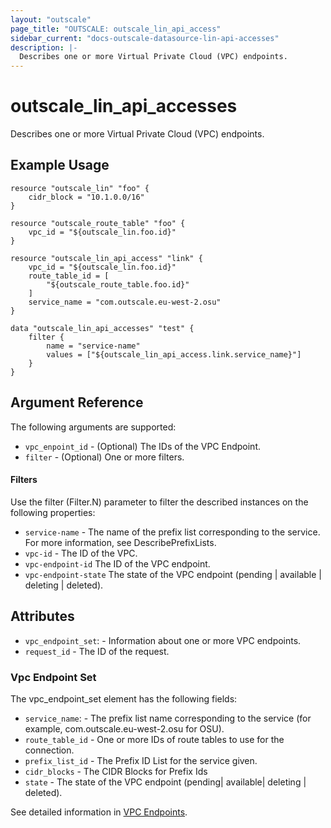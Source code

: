 ```yaml
---
layout: "outscale"
page_title: "OUTSCALE: outscale_lin_api_access"
sidebar_current: "docs-outscale-datasource-lin-api-accesses"
description: |-
  Describes one or more Virtual Private Cloud (VPC) endpoints.
---
```


# outscale_lin_api_accesses

Describes one or more Virtual Private Cloud (VPC) endpoints.

## Example Usage

```hcl
resource "outscale_lin" "foo" {
    cidr_block = "10.1.0.0/16"
}

resource "outscale_route_table" "foo" {
    vpc_id = "${outscale_lin.foo.id}"
}

resource "outscale_lin_api_access" "link" {
    vpc_id = "${outscale_lin.foo.id}"
    route_table_id = [
        "${outscale_route_table.foo.id}"
    ]
    service_name = "com.outscale.eu-west-2.osu"
}

data "outscale_lin_api_accesses" "test" {
    filter {
        name = "service-name"
        values = ["${outscale_lin_api_access.link.service_name}"]
    }
}
```

## Argument Reference

The following arguments are supported:

* `vpc_enpoint_id` - (Optional) The IDs of the VPC Endpoint.
* `filter` - (Optional) One or more filters.

#### Filters

Use the filter (Filter.N) parameter to filter the described instances on the following properties:

* `service-name` - The name of the prefix list corresponding to the service. For more information, see DescribePrefixLists.
* `vpc-id` - The ID of the VPC.
* `vpc-endpoint-id` The ID of the VPC endpoint.
* `vpc-endpoint-state` The state of the VPC endpoint (pending | available | deleting | deleted).

## Attributes

* `vpc_endpoint_set`: - Information about one or more VPC endpoints.
* `request_id` - The ID of the request.

### Vpc Endpoint Set

The vpc_endpoint_set element has the following fields:

* `service_name`: - The prefix list name corresponding to the service (for example, com.outscale.eu-west-2.osu for OSU).
* `route_table_id` - One or more IDs of route tables to use for the connection.
* `prefix_list_id` - The Prefix ID List for the service given.
* `cidr_blocks` - The CIDR Blocks for Prefix Ids
* `state` - The state of the VPC endpoint (pending| available| deleting | deleted).

See detailed information in [VPC Endpoints](http://docs.outscale.com/api_fcu/index.html#_vpc_endpoints).
